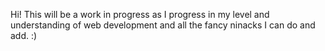 Hi! This will be a work in progress as I progress in my level and understanding of web development and all the fancy ninacks I can do and add.
:)